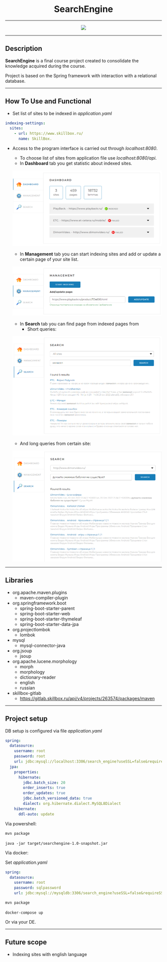 <h1 align ="center">SearchEngine</h1>

___
<p align="center">
  <img src="https://img.shields.io/badge/mady_by-shykamuy-green"/>
</p>

___

## Description

**SearchEngine** is a final course project created to consolidate the knowledge acquired during the course.

Project is based on the Spring framework with interaction with a relational database.

___

## How To Use and Functional

* Set list of sites to be indexed in *application.yaml*

```yaml
indexing-settings:
  sites:
    - url: https://www.skillbox.ru/
      name: SkillBox.
```

* Access to the program interface is carried out through *localhost:8080*.
    * To choose list of sites from application file use *localhost:8080/api*.
    * In **Dashboard** tab you get statistic about indexed sites.
  <p align="center">
  <img src="readmeImages/SearchEngine_Dashboard.png"/>
  </p>

    * In **Management** tab you can start indexing sites and add or update a certain page of your site list.
  <p align="center">
  <img src="readmeImages/SearchEngine_Management2.png"/>
  </p>

    * In **Search** tab you can find page from indexed pages from
        * Short queries:
  <p align="center">
  <img src="readmeImages/SearchEngine_Search_Query1.png"/>
  </p>

    * And long queries from certain site:
    <p align="center">
  <img src="readmeImages/SearchEngine_Search_Query3.png"/>
  </p>

___

## Libraries

* org.apache.maven.plugins
    * maven-compiler-plugin
* org.springframework.boot
    * spring-boot-starter-parent
    * spring-boot-starter-web
    * spring-boot-starter-thymeleaf
    * spring-boot-starter-data-jpa
* org.projectlombok
    * lombok
* mysql
    * mysql-connector-java
* org.jsoup
    * jsoup
* org.apache.lucene.morphology
    * morph
    * morphology
    * dictionary-reader
    * english
    * russian
* skillbox-gitlab
    * https://gitlab.skillbox.ru/api/v4/projects/263574/packages/maven

___

## Project setup

DB setup is configured via file *application.yaml*

```yaml
spring:
  datasource:
    username: root
    password: root
    url: jdbc:mysql://localhost:3306/search_engine?useSSL=false&requireSSL=false&allowPublicKeyRetrieval=true
  jpa:
    properties:
      hibernate:
        jdbc.batch_size: 20
        order_inserts: true
        order_updates: true
        jdbc.batch_versioned_data: true
        dialect: org.hibernate.dialect.MySQL8Dialect
    hibernate:
      ddl-auto: update
```

Via powershell:

```
mvn package

java -jar target/searchengine-1.0-snapshot.jar
```

Via docker:

Set *application.yaml*

```yaml
spring:
  datasource:
    username: root
    password: sqlpassword
    url: jdbc:mysql://mysqldb:3306/search_engine?useSSL=false&requireSSL=false&allowPublicKeyRetrieval=true
```

```
mvn package

docker-compose up
```

Or via your DE.

___

## Future scope

* Indexing sites with english language



